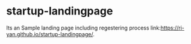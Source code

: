 # startup-landingpage
Its an Sample landing page including regestering process 
link:https://ri-yan.github.io/startup-landingpage/.
